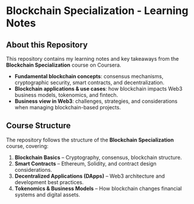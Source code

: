 # Blockchain Specialization - Learning Notes  

## About this Repository  
This repository contains my learning notes and key takeaways from the **Blockchain Specialization** course on Coursera.  

- **Fundamental blockchain concepts**: consensus mechanisms, cryptographic security, smart contracts, and decentralization.  
- **Blockchain applications & use cases**: how blockchain impacts Web3 business models, tokenomics, and fintech.  
- **Business view in Web3**: challenges, strategies, and considerations when managing blockchain-based projects.  

## Course Structure  
The repository follows the structure of the **Blockchain Specialization** course, covering:  

1. **Blockchain Basics** – Cryptography, consensus, blockchain structure.  
2. **Smart Contracts** – Ethereum, Solidity, and contract design considerations.  
3. **Decentralized Applications (DApps)** – Web3 architecture and development best practices.  
4. **Tokenomics & Business Models** – How blockchain changes financial systems and digital assets.
